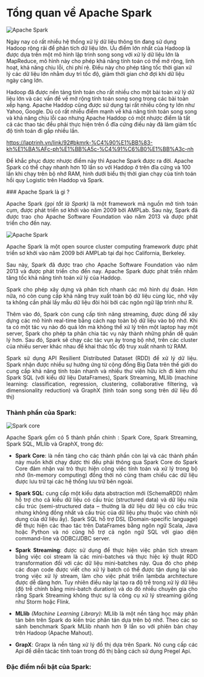 # Tổng quan về Apache Spark

![Apache Spark](https://upload.wikimedia.org/wikipedia/commons/thumb/f/f3/Apache_Spark_logo.svg/1200px-Apache_Spark_logo.svg.png)

Ngày nay có rất nhiều hệ thống xử lý dữ liệu thông tin đang sử dụng Hadoop rộng rãi để phân tích dữ liệu lớn. Ưu điểm lớn nhất của Hadoop là được dựa trên một mô hình lập trình song song với xử lý dữ liệu lớn là MapReduce, mô hình này cho phép khả năng tính toán có thể mở rộng, linh hoạt, khả năng chịu lỗi, chi phí rẻ. Điều này cho phép tăng tốc thời gian xử lý các dữ liệu lớn nhằm duy trì tốc độ, giảm thời gian chờ đợi khi dữ liệu ngày càng lớn.

Hadoop đã được nền tảng tính toán cho rất nhiều cho một bài toàn xử lý dữ liệu lớn và các vấn đề về mở rộng tính toán song song trong các bài toàn xếp hạng. Apache Haddop cũng được sử dụng tại rất nhiều công ty lớn như Yahoo, Google. Dù có rất nhiều điểm mạnh về khả năng tính toán song song và khả năng chịu lỗi cao nhưng Apache Haddop có một nhược điểm là tất cả các thao tác đều phải thực hiện trên ổ đĩa cứng điều này đã làm giảm tốc độ tính toán đi gấp nhiều lần.

https://laptrinh.vn/link/92#bkmrk-%C4%90%E1%BB%83-kh%E1%BA%AFc-ph%E1%BB%A5c-%C4%91%C6%B0%E1%BB%A3c-nh
 
Để khắc phục được nhược điểm này thì Apache Spark được ra đời. Apache Spark có thể chạy nhanh hơn 10 lần so với Haddop ở trên đĩa cứng và 100 lần khi chạy trên bộ nhớ RAM, hình dưới biểu thị thời gian chạy của tính toán hồi quy Logistic trên Haddop và Spark.

<div align="justify">
### Apache Spark là gì ?

Apache Spark *(gọi tắt là Spark)* là một framework mã nguồn mở tính toán cụm, được phát triển sơ khởi vào năm 2009 bởi AMPLab. Sau này, Spark đã được trao cho Apache Software Foundation vào năm 2013 và được phát triển cho đến nay.

![Apache Spark](https://images.viblo.asia/full/d3be4c1c-8e98-4797-a68c-5862502b121b.png)

Apache Spark là một open source cluster computing framework được phát triển sơ khởi vào năm 2009 bởi AMPLab tại đại học California, Berkeley.

Sau này, Spark đã được trao cho Apache Software Foundation vào năm 2013 và được phát triển cho đến nay. Apache Spark được phát triển nhằm tăng tốc khả năng tính toán xử lý của Haddop.

Spark cho phép xây dựng và phân tích nhanh các mô hình dự đoán. Hơn nữa, nó còn cung cấp khả năng truy xuất toàn bộ dữ liệu cùng lúc, nhờ vậy ta không cần phải lấy mẫu dữ liệu đòi hỏi bởi các ngôn ngữ lập trình như R.

Thêm vào đó, Spark còn cung cấp tính năng streaming, được dùng để xây dựng các mô hình real-time bằng cách nạp toàn bộ dữ liệu vào bộ nhớ. Khi ta có một tác vụ nào đó quá lớn mà không thể xử lý trên một laptop hay một server, Spark cho phép ta phân chia tác vụ này thành những phần dễ quản lý hơn. Sau đó, Spark sẽ chạy các tác vụn ày trong bộ nhớ, trên các cluster của nhiều server khác nhau để khai thác tốc độ truy xuất nhanh từ RAM.
 
Spark sử dụng API Resilient Distributed Dataset (RDD) để xử lý dữ liệu. Spark nhận được nhiều sự hưởng ứng từ cộng đồng Big Data trên thế giới do cung cấp khả năng tính toán nhanh và nhiều thư viện hữu ích đi kèm như Spark SQL (với kiểu dữ liệu DataFrames), Spark Streaming, MLlib (machine learning: classification, regression, clustering, collaborative filtering, và dimensionality reduction) và GraphX (tính toán song song trên dữ liệu đồ thị)

### Thành phần của Spark:

![Spark core](https://techinsight.com.vn/wp-content/uploads/2016/12/stark2.jpg)

Apache Spark gồm có 5 thành phần chính : Spark Core, Spark Streaming, Spark SQL, MLlib và GraphX, trong đó:

* **Spark Core**: là nền tảng cho các thành phần còn lại và các thành phần này muốn khởi chạy được thì đều phải thông qua Spark Core do Spark Core đảm nhận vai trò thực hiện công việc tính toán và xử lý trong bộ nhớ (In-memory computing) đồng thời nó cũng tham chiếu các dữ liệu được lưu trữ tại các hệ thống lưu trữ bên ngoài.
* **Spark SQL**: cung cấp một kiểu data abstraction mới (SchemaRDD) nhằm hỗ trợ cho cả kiểu dữ liệu có cấu trúc (structured data) và dữ liệu nửa cấu trúc (semi-structured data – thường là dữ liệu dữ liệu có cấu trúc nhưng không đồng nhất và cấu trúc của dữ liệu phụ thuộc vào chính nội dung của dữ liệu ấy). Spark SQL hỗ trợ DSL (Domain-specific language) để thực hiện các thao tác trên DataFrames bằng ngôn ngữ Scala, Java hoặc Python và nó cũng hỗ trợ cả ngôn ngữ SQL với giao diện command-line và ODBC/JDBC server.

* **Spark Streaming**: được sử dụng để thực hiện việc phân tích stream bằng việc coi stream là các mini-batches và thực hiệc kỹ thuật RDD transformation đối với các dữ liệu mini-batches này. Qua đó cho phép các đoạn code được viết cho xử lý batch có thể được tận dụng lại vào trong việc xử lý stream, làm cho việc phát triển lambda architecture được dễ dàng hơn. Tuy nhiên điều này lại tạo ra độ trễ trong xử lý dữ liệu (độ trễ chính bằng mini-batch duration) và do đó nhiều chuyên gia cho rằng Spark Streaming không thực sự là công cụ xử lý streaming giống như Storm hoặc Flink.

* **MLlib** *(Machine Learning Library)*: MLlib là một nền tảng học máy phân tán bên trên Spark do kiến trúc phân tán dựa trên bộ nhớ. Theo các so sánh benchmark Spark MLlib nhanh hơn 9 lần so với phiên bản chạy trên Hadoop (Apache Mahout).

* **GrapX**: Grapx là nền tảng xử lý đồ thị dựa trên Spark. Nó cung cấp các Api để diễn tảcác tính toán trong đồ thị bằng cách sử dụng Pregel Api.

### Đặc điểm nổi bật của Spark:
</div>

